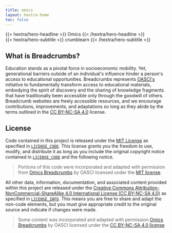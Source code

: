 ```yaml
---
title: omics
layout: hextra-home
toc: false
---
```


<div class="hx-mt-6 hx-mb-6">
{{< hextra/hero-headline >}}
  Omics
{{< /hextra/hero-headline >}}
</div>

<div class="hx-mb-12">
{{< hextra/hero-subtitle >}}
  crumblearn
{{< /hextra/hero-subtitle >}}
</div>

## What is Breadcrumbs?

Education stands as a pivotal force in socioeconomic mobility.
Yet, generational barriers outside of an individual's influence hinder a person's access to educational opportunities.
Breadcrumbs represents [OASCI's](https://www.oasci.org/) initiative to fundamentally transform access to educational materials, embodying the spirit of discovery and the sharing of knowledge fragments that have traditionally been accessible only through the goodwill of others.
Breadcrumb websites are freely accessible resources, and we encourage contributions, improvements, and adaptations so long as they abide by the terms outlined in the [CC BY-NC-SA 4.0](https://creativecommons.org/licenses/by-nc-sa/4.0/) license.


## License

Code contained in this project is released under the [MIT License](https://spdx.org/licenses/MIT.html) as specified in [`LICENSE_CODE`](https://github.com/oasci-bc/omics/blob/main/LICENSE_CODE.md).
This license grants you the freedom to use, modify, and distribute it as long as you include the original copyright notice contained in [`LICENSE_CODE`](https://github.com/oasci-bc/omics/blob/main/LICENSE_CODE.md) and the following notice.

> Portions of this code were incorporated and adapted with permission from [Omics Breadcrumbs](https://github.com/oasci/omics) by OASCI licensed under the [MIT license](https://github.com/oasci-bc/omics/blob/main/LICENSE_CODE.md).

All other data, information, documentation, and associated content provided within this project are released under the [Creative Commons Attribution-NonCommercial-ShareAlike 4.0 International License (CC BY-NC-SA 4.0)](https://creativecommons.org/licenses/by-nc-sa/4.0/) as specified in [`LICENSE_INFO`](https://github.com/oasci-bc/omics/blob/main/LICENSE_INFO.md).
This means you are free to share and adapt the non-code elements, but you must give appropriate credit to the original source and indicate if changes were made.

> Some content was incorporated and adapted with permission [Omics Breadcrumbs](https://github.com/oasci/omics) by OASCI licensed under the [CC BY-NC-SA 4.0 license](https://creativecommons.org/licenses/by-nc-sa/4.0/)
